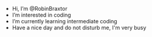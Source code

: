 - Hi, I’m @RobinBraxtor
- I’m interested in coding
- I’m currently learning intermediate coding
- Have a nice day and do not disturb me, I'm very busy

<!---
RobinBraxtor/RobinBraxtor is a ✨ special ✨ repository because its `README.md` (this file) appears on your GitHub profile.
You can click the Preview link to take a look at your changes.
--->
